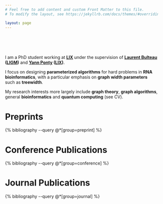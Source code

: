 ```yaml
---
# Feel free to add content and custom Front Matter to this file.
# To modify the layout, see https://jekyllrb.com/docs/themes/#overriding-theme-defaults

layout: page
---
```

<br/><br/>
<br/><br/>
I am a PhD student working at **[LIX](https://www.lix.polytechnique.fr/)** 
under the supervision of **[Laurent Bulteau](http://igm.univ-mlv.fr/~bulteau/)
([LIGM](http://ligm.u-pem.fr/))**
and **[Yann Ponty](http://www.lix.polytechnique.fr/~ponty/) ([LIX](https://www.lix.polytechnique.fr/))**. 


I focus on designing **parameterized algorithms**
for hard problems in **RNA bioinformatics**, with a particular
emphasis on **graph width parameters** such as **treewidth**. 


My research interests more largely include **graph theory**, 
**graph algorithms**, general **bioinformatics** and **quantum computing** (see CV).

# Preprints

{% bibliography --query @*[group=preprint] %}

# Conference Publications

{% bibliography --query @*[group=conference] %}

# Journal Publications

{% bibliography --query @*[group=journal] %}
